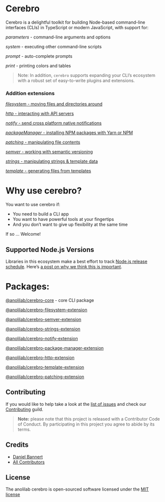 # Cerebro

Cerebro is a delightful toolkit for building Node-based command-line interfaces (CLIs) in TypeScript or modern JavaScript, with support for:

*parameters* - command-line arguments and options

*system* - executing other command-line scripts

*prompt* - auto-complete prompts

*print* - printing colors and tables

> Note: In addition, `cerebro` supports expanding your CLI’s ecosystem with a robust set of easy-to-write plugins and extensions.

### Addition extensions

[*filesystem* - moving files and directories around](./packages/cerebro-filesystem-extension)

[*http* - interacting with API servers](./packages/cerebro-http-extension)

[*notify* - send cross platform native notifications](./packages/cerebro-notify-extension)

[*packageManager* - installing NPM packages with Yarn or NPM](./packages/cerebro-package-manager-extension)

[*patching* - manipulating file contents](./packages/cerebro-patching-extension)

[*semver* - working with semantic versioning](./packages/cerebro-semver-extension)

[*strings* - manipulating strings & template data](./packages/cerebro-strings-extension)

[*template* - generating files from templates](./packages/cerebro-template-extension)

# Why use cerebro?

You want to use cerebro if:

* You need to build a CLI app
* You want to have powerful tools at your fingertips
* And you don’t want to give up flexibility at the same time

If so ... Welcome!

## Supported Node.js Versions

Libraries in this ecosystem make a best effort to track
[Node.js release schedule](https://nodejs.org/en/about/releases/). Here’s [a
post on why we think this is important](https://medium.com/the-node-js-collection/maintainers-should-consider-following-node-js-release-schedule-ab08ed4de71a).

# Packages:

[@anolilab/cerebro-core](./packages/cerebro-core) - core CLI package

[@anolilab/cerebro-filesystem-extension](./packages/cerebro-filesystem-extension)

[@anolilab/cerebro-semver-extension](./packages/cerebro-semver-extension)

[@anolilab/cerebro-strings-extension](./packages/cerebro-strings-extension)

[@anolilab/cerebro-notify-extension](./packages/cerebro-notify-extension)

[@anolilab/cerebro-package-manager-extension](./packages/cerebro-package-manager-extension)

[@anolilab/cerebro-http-extension](./packages/cerebro-http-extension)

[@anolilab/cerebro-template-extension](./packages/cerebro-template-extension)

[@anolilab/cerebro-patching-extension](./packages/cerebro-patching-extension)

Contributing
------------

If you would like to help take a look at the [list of issues](https://github.com/anolilab/cerebro/issues) and check our [Contributing](.github/CONTRIBUTING.md) guild.

> **Note:** please note that this project is released with a Contributor Code of Conduct. By participating in this project you agree to abide by its terms.

Credits
-------------

- [Daniel Bannert](https://github.com/prisis)
- [All Contributors](https://github.com/anolilab/cerebro/graphs/contributors)

License
-------------

The anolilab cerebro is open-sourced software licensed under the [MIT license](https://opensource.org/licenses/MIT)
